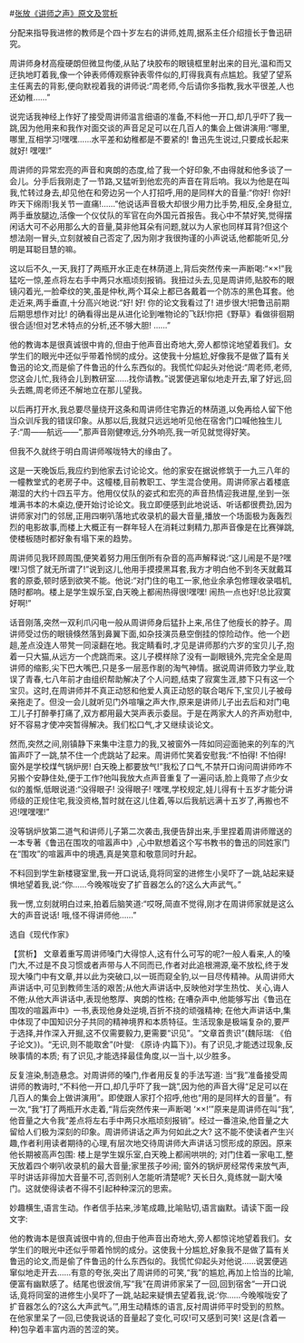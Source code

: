 #[张放《讲师之声》原文及赏析](https://www.vrrw.net/wx/15136.html)

分配来指导我进修的教师是个四十岁左右的讲师,姓周,据系主任介绍擅长于鲁迅研究。

周讲师身材高瘦硬朗但微显佝偻,从贴了块胶布的眼镜框里射出来的目光,温和而又迂执地盯着我,像一个钟表师傅观察钟表零件似的,盯得我真有点尴尬。我望了望系主任离去的背影,便向默视着我的讲师说:“周老师,今后请你多指教,我水平很差,人也还幼稚……”

说完话我神经上作好了接受周讲师温言细语的准备,不料他一开口,却几乎吓了我一跳,因为他用来和我作对面交谈的声音足足可以在几百人的集会上做讲演用:“哪里,哪里,互相学习!嘿嘿……水平差和幼稚都是不要紧的! 鲁迅先生说过,只要成长起来就好! 嘿嘿!”

周讲师的异常宏亮的声音和爽朗的态度,给了我一个好印象,不由得就和他多谈了一会儿。分手后我刚走了一节路,又猛听到他宏亮的声音在背后响。我以为他是在叫我,忙转过身去,却见他在和旁边另一个人打招呼,用的是同样大的音量:“你好! 你好!昨天下绵雨!我关节一直痛!……”他说话声音极大却很少用力比手势,相反,全身挺立,两手垂放腿边,活像一个仪仗队的军官在向外国元首报告。我心中不禁好笑,觉得摆闲话大可不必用那么大的音量,莫非他耳朵有问题,就以为人家也同样耳背?但这个想法刚一冒头,立刻就被自己否定了,因为刚才我很拘谨的小声说话,他都能听见,分明是耳聪目慧的嘛。

这以后不久,一天,我打了两瓶开水正走在林荫道上,背后突然传来一声断喝:“××!”我猛吃一惊,差点将左右手中两只水瓶顷刻报销。我扭过头去,见是周讲师,贴胶布的眼镜闪着光,一脸牵纹的笑,虽是仲秋,两个耳朵上都已各戴着一个防冻的黑色耳套。他走近来,两手垂直,十分高兴地说:“好! 好! 你的论文我看过了! 进步很大!把鲁迅前期后期思想作对比! 的确看得出是从进化论到唯物论的飞跃!你把《野草》看做徘徊期很合适!但对艺术特点的分析,还不够大胆! ……”

他的教诲本是很真诚很中肯的,但由于他声音出奇地大,旁人都惊诧地望着我们。女学生们的眼光中还似乎带着怜悯的成分。这使我十分尴尬,好像我不是做了篇有关鲁迅的论文,而是偷了件鲁迅的什么东西似的。我慌忙仰起头对他说:“周老师,老师,您这会儿忙,我待会儿到教研室……找你请教。”说罢便逃窜似地走开去,窜了好远,回头去瞧,周老师还不解地立在那儿望我。

以后再打开水,我总要尽量绕开这条和周讲师住宅靠近的林荫道,以免再给人留下他当众训斥我的错误印象。从那以后,我就只远远地听见他在宿舍门口喊他独生儿子:“周——航远——”,那声音刚健嘹远,分外响亮,我一听见就觉得好笑。

但我不久就终于明白周讲师喉咙特大的缘由了。

这是一天晚饭后,我应约到他家去讨论论文。他的家安在据说修筑于一九三八年的一幢教堂式的老房子中。这幢楼,目前教职工、学生混合使用。周讲师家占着楼底潮湿的大约十四五平方。他用仪仗队的姿式和宏亮的声音热情迎我进屋,坐到一张堆满书本的木桌边,便开始讨论论文。我立即便感到此地说话、听话都很费劲,因为讲师家对门的邻居,正用四喇叭落地式收录机的最大音量,播放一个场面极为轰轰烈烈的电影故事,而楼上大概正有一群年轻人在消耗过剩精力,那声音像是在比赛弹跳,使楼板随时都好象有塌下来的趋势。

周讲师见我环顾周围,便笑着努力用压倒所有杂音的高声解释说:“这儿闹是不是?嘿嘿!习惯了就无所谓了!”说到这儿,他用手摸摸黑耳套,我方才明白他不到冬天就戴耳套的原委,顿时感到欲笑不能。他说:“对门住的电工一家,他业余承包修理收录唱机,随时都响。楼上是学生娱乐室,白天晚上都闹热得很!嘿嘿! 闹热一点也好!总比寂寞好啊!”

话音刚落,突然一双利爪闪电一般从周讲师身后猛扑上来,吊住了他瘦长的脖子。周讲师受过伤的眼镜倏然落到鼻翼下面,如杂技演员悬空倒挂的惊险动作。他一个趔趄,差点没连人带凳一同滚翻在地。我定睛看时,才见是讲师那约六岁的宝贝儿子,抱着一只大猫,从远方一个虎跳而来。这儿子模样除了没有一副眼镜外,完完全全是周讲师的缩影,尖下巴大嘴巴,只是多一层恶作剧的淘气神情。据说周讲师致力学业,耽误了青春,七八年前才由组织帮助解决了个人问题,结束了寂寞生涯,膝下只有这一个宝贝。这时,在周讲师并不真正动怒和他爱人真正动怒的联合喝斥下,宝贝儿子被母亲拖走了。但没一会儿就听见门外喧嚷之声大作,原来是讲师儿子出去后和对门电工儿子打醉拳打痛了,双方都用最大哭声表示委屈。于是在两家大人的齐声劝慰中,好不容易才使冲突暂得解决。我们松口气,才又继续谈论文。

然而,突然之间,刚镇静下来集中注意力的我,又被窗外一阵如同迎面驰来的列车的汽笛声吓了一跳,禁不住一个虎跳站了起来。周讲师忙笑着安慰我:“不怕得! 不怕得! 窗外是学校煤气锅炉房! 白天晚上都要放气!”我松了口气,不禁开口询问周讲师咋不另搬个安静住处,便于工作?他叫我放大点声音重复了一遍问话,脸上竟带了点少女似的羞惭,低眼说道:“没得眼子! 没得眼子! 嘿嘿,学校规定,娃儿得有十五岁才能分讲师级的正规住宅,我没资格,暂时就在这儿住着,等以后我航远满十五岁了,再搬也不迟!嘿嘿嘿!”

没等锅炉放第二道气和讲师儿子第二次袭击,我便告辞出来,手里捏着周讲师赠送的一本专著《鲁迅在围攻的喧嚣声中》,心中默想着这个写书教书的鲁迅的同姓家门在“围攻”的喧嚣声中的境遇,真是笑意和敬意同时升起。

不料回到学生新楼寝室里,我一开口说话,竟将同室的进修生小吴吓了一跳,站起来疑惧地望着我,说:“你……今晚喉咙安了扩音器怎么的?这么大声武气。”

我一愣,立刻就明白过来,拍着后脑笑道:“哎呀,简直不觉得,刚才在周讲师家就是这么大的声音说话! 哦,怪不得讲师他……”

选自《现代作家》



【赏析】 文章着重写周讲师嗓门大得惊人,这有什么可写的呢?一般人看来,人的嗓门大,不过是不良习惯或者声带与人不同而已,作者对此追根溯源,毫不放松,终于发现大嗓门中有文章,并以此为突破口,以一斑而窥全豹,以一目尽传精神。从周讲师大声讲话中,可见到教师生活的艰苦;从他大声讲话中,反映他对学生热忱、关心,诲人不倦;从他大声讲话中,表现他憨厚、爽朗的性格; 在嘈杂声中,他能够写出《鲁迅在围攻的喧嚣声中》一书,表现他身处逆境,百折不挠的顽强精神; 在他大声讲话中,集中体现了中国知识分子共同的精神境界和本质特征。生活现象是极端复杂的,要严于选择,并作深入开掘,这不仅需要毅力,更需要“识见”。“文章首贵识”(魏际瑞: 《伯子论文》)。“无识,则不能取舍”(叶燮: 《原诗·内篇下》)。有了识见,才能透过现象,反映事情的本质; 有了识见,才能选择最佳角度,以一当十,以少胜多。

反复渲染,制造悬念。对周讲师的嗓门,作者用反复的手法写道: 当“我”准备接受周讲师的教诲时,“不料他一开口,却几乎吓了我一跳”,因为他的声音大得“足足可以在几百人的集会上做讲演用”。即使跟人家打个招呼,他也“用的是同样大的音量”。有一次,“我”打了两瓶开水走着,“背后突然传来一声断喝 ‘××!’”原来是周讲师在叫“我”,他音量之大令我“差点将左右手中两只水瓶顷刻报销”。经过一番渲染,他音量之大留给人们极为深刻的印象。周讲师讲话之声为何如此之大? 这不能不使读者产生兴趣,作者利用读者期待的心理,有层次地交待周讲师大声讲话习惯形成的原因。原来他长期被高声包围: 楼上是学生娱乐室,白天晚上都闹哄哄的; 对门住着一家电工,整天放着四个喇叭收录机的最大音量;家里孩子吵闹; 窗外的锅炉房经常传来放气声,平时讲话非得加大音量不可,否则别人怎能听清楚呢? 天长日久,竟练就一副大嗓门。这就使得读者不得不引起种种深沉的思索。

妙趣横生,语言生动。作者信手拈来,涉笔成趣,比喻贴切,语言幽默。请读下面一段文字:

他的教诲本是很真诚很中肯的,但由于他声音出奇地大,旁人都惊诧地望着我们。女学生们的眼光中还似乎带着怜悯的成分。这使我十分尴尬,好象我不是做了篇有关鲁迅的论文,而是偷了件鲁迅的什么东西似的。我慌忙仰起头对他说……说罢便逃窜似地走开去……有意的夸张,突出了周讲师的可笑,“我”的尴尬,再加上恰当的比喻,便富有幽默感了。结尾也很波俏,写“我”在周讲师家呆了一回,回到宿舍“一开口说话,竟将同室的进修生小吴吓了一跳,站起来疑惧去望着我,说:‘你……今晚喉咙安了扩音器怎么的?这么大声武气。’”,用生动精炼的语言,反衬周讲师平时受到的煎熬。在他家里呆了一回,已使我说话的音量起了变化,可叹!可又感到可笑! 这是(含着一种)包孕着丰富内涵的苦涩的笑。

